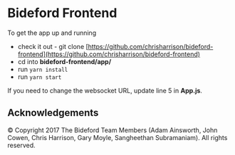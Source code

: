 # Bideford Frontend #

To get the app up and running
 - check it out - git clone [https://github.com/chrisharrison/bideford-frontend](https://github.com/chrisharrison/bideford-frontend)
 - cd into **bideford-frontend/app/**
 - run `yarn install`
 - run `yarn start`

If you need to change the websocket URL, update line 5 in **App.js**.

## Acknowledgements ##

&copy; Copyright 2017 The Bideford Team Members (Adam Ainsworth, John Cowen, Chris Harrison, Gary Moyle, Sangheethan Subramaniam). All rights reserved.
